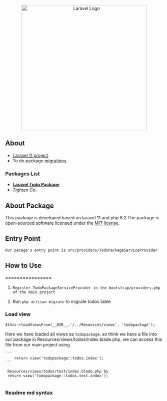 <p align="center"><a href="https://laravel.com" target="_blank"><img src="https://raw.githubusercontent.com/laravel/art/master/logo-lockup/5%20SVG/2%20CMYK/1%20Full%20Color/laravel-logolockup-cmyk-red.svg" width="400" alt="Laravel Logo"></a></p>



## About 
- [Laravel 11 project](https://laravel.com/docs/routing).
- To do package [migrations](https://laravel.com/docs/migrations).


### Packages List

- **[Laravel Todo Package](https://vehikl.com/)**
- *[Tighten Co.](https://tighten.co)*

## About Package

This package is developed based on laravel 11 and php 8.2.The package is open-sourced software licensed under the [MIT license](https://opensource.org/licenses/MIT).

## Entry Point

```Our pacage's entry point is src/providers/TodoPackageServiceProvider```


## How to Use
================
1. ```Register TodoPackageServiceProvider in the bootstrap/providers.php of the main project```

2. Run ```php artisan migrate``` to migrate todos table


<!--  -->
### Load view
<!-- load route from main package -->
```$this->loadViewsFrom(__DIR__.'/../Resources/views', 'todopackage');```

Here we have loaded all views as ```todopackage```. so think we have a file 
into our package in Resources/views/todos/index.blade.php. we can access this file from our main project using
    
    ``` 
        return view('todopackage::todos.index'); 
    ```

   ```
    Resources/views/todos/test/index.blade.php by 
    return view('todopackage::todos.test.index');
   ```


<!-- Rout to Test -->
``` http://127.0.0.1:8000/todos
```


### Readme md syntax

